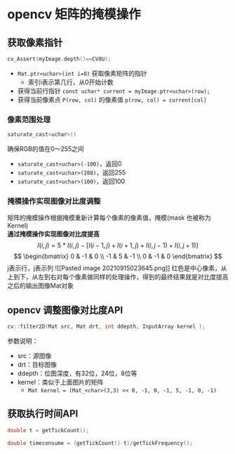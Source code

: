 # opencv 矩阵的掩模操作
## 获取像素指针
```c++
cv_Assert(myImage.depth()==CV8U);
```
+ `Mat.ptr<uchar>(int i=0)` 获取像素矩阵的指针
	+ 索引i表示第几行，从0开始计数
+ 获得当前行指针 `const uchar* current = myImage.ptr<uchar>(row);`
+ 获得当前像素点 `P(row, col)` 的像素值 `p(row, col) = current[col]`

### **像素范围处理**
```c++
saturate_cast<uchar>()
```
确保RGB的值在0～255之间  
+ `saturate_cast<uchar>(-100)`，返回0
+ `saturate_cast<uchar>(288)`，返回255
+ `saturate_cast<uchar>(100)`，返回100

### 掩模操作实现图像对比度调整
矩阵的掩模操作根据掩模重新计算每个像素的像素值，掩模(mask 也被称为Kernel)  
**通过掩模操作实现图像对比度提高**  
$$
I(i,j)=5*I(i,j)-[I(i-1,j)+I(i+1,j)+I(i,j-1)+I(i,j+1)]
$$
$$
\begin{bmatrix}
0 & -1 & 0 \\
-1 & 5 & -1 \\
0 & -1 & 0
\end{bmatrix}
$$
j表示行，j表示列
![[Pasted image 20210915023645.png]]
红色是中心像素，从上到下，从左到右对每个像素做同样的处理操作，得到的最终结果就是对比度提高之后的输出图像Mat对象

## opencv 调整图像对比度API
```c++
cv::filter2D(Mat src, Mat drt, int ddepth, InputArray kernel );
```
参数说明：
+ src：源图像
+ drt：目标图像
+ ddepth：位图深度，有32位，24位，8位等
+ kernel：类似于上面图片的矩阵
	+ `Mat kernel = (Mat_<char>(3,3) << 0, -1, 0, -1, 5, -1, 0, -1)`


## 获取执行时间API
```c++
double t = getTickCount();

double timeconsume = (getTickCount()-t)/getTickFrequency();
```
